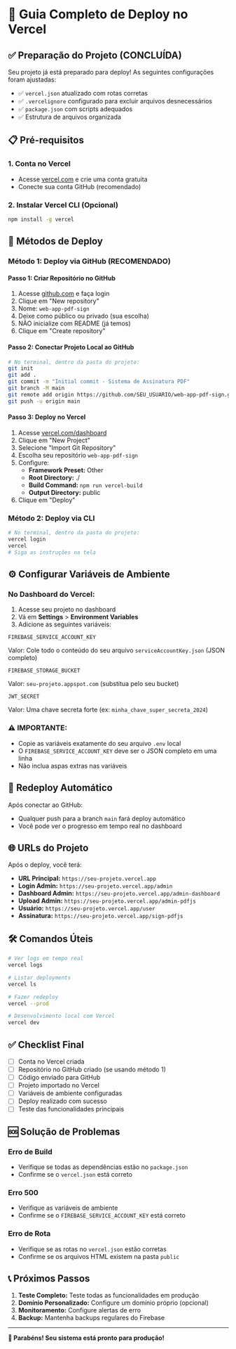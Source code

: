 # 🚀 Guia Completo de Deploy no Vercel

## ✅ Preparação do Projeto (CONCLUÍDA)

Seu projeto já está preparado para deploy! As seguintes configurações foram ajustadas:

- ✅ `vercel.json` atualizado com rotas corretas
- ✅ `.vercelignore` configurado para excluir arquivos desnecessários
- ✅ `package.json` com scripts adequados
- ✅ Estrutura de arquivos organizada

## 📋 Pré-requisitos

### 1. Conta no Vercel
- Acesse [vercel.com](https://vercel.com) e crie uma conta gratuita
- Conecte sua conta GitHub (recomendado)

### 2. Instalar Vercel CLI (Opcional)
```bash
npm install -g vercel
```

## 🚀 Métodos de Deploy

### Método 1: Deploy via GitHub (RECOMENDADO)

#### Passo 1: Criar Repositório no GitHub
1. Acesse [github.com](https://github.com) e faça login
2. Clique em "New repository"
3. Nome: `web-app-pdf-sign`
4. Deixe como público ou privado (sua escolha)
5. NÃO inicialize com README (já temos)
6. Clique em "Create repository"

#### Passo 2: Conectar Projeto Local ao GitHub
```bash
# No terminal, dentro da pasta do projeto:
git init
git add .
git commit -m "Initial commit - Sistema de Assinatura PDF"
git branch -M main
git remote add origin https://github.com/SEU_USUARIO/web-app-pdf-sign.git
git push -u origin main
```

#### Passo 3: Deploy no Vercel
1. Acesse [vercel.com/dashboard](https://vercel.com/dashboard)
2. Clique em "New Project"
3. Selecione "Import Git Repository"
4. Escolha seu repositório `web-app-pdf-sign`
5. Configure:
   - **Framework Preset:** Other
   - **Root Directory:** ./
   - **Build Command:** `npm run vercel-build`
   - **Output Directory:** public
6. Clique em "Deploy"

### Método 2: Deploy via CLI

```bash
# No terminal, dentro da pasta do projeto:
vercel login
vercel
# Siga as instruções na tela
```

## ⚙️ Configurar Variáveis de Ambiente

### No Dashboard do Vercel:
1. Acesse seu projeto no dashboard
2. Vá em **Settings** > **Environment Variables**
3. Adicione as seguintes variáveis:

```
FIREBASE_SERVICE_ACCOUNT_KEY
```
Valor: Cole todo o conteúdo do seu arquivo `serviceAccountKey.json` (JSON completo)

```
FIREBASE_STORAGE_BUCKET
```
Valor: `seu-projeto.appspot.com` (substitua pelo seu bucket)

```
JWT_SECRET
```
Valor: Uma chave secreta forte (ex: `minha_chave_super_secreta_2024`)

### ⚠️ IMPORTANTE:
- Copie as variáveis exatamente do seu arquivo `.env` local
- O `FIREBASE_SERVICE_ACCOUNT_KEY` deve ser o JSON completo em uma linha
- Não inclua aspas extras nas variáveis

## 🔄 Redeploy Automático

Após conectar ao GitHub:
- Qualquer push para a branch `main` fará deploy automático
- Você pode ver o progresso em tempo real no dashboard

## 🌐 URLs do Projeto

Após o deploy, você terá:
- **URL Principal:** `https://seu-projeto.vercel.app`
- **Login Admin:** `https://seu-projeto.vercel.app/admin`
- **Dashboard Admin:** `https://seu-projeto.vercel.app/admin-dashboard`
- **Upload Admin:** `https://seu-projeto.vercel.app/admin-pdfjs`
- **Usuário:** `https://seu-projeto.vercel.app/user`
- **Assinatura:** `https://seu-projeto.vercel.app/sign-pdfjs`

## 🛠️ Comandos Úteis

```bash
# Ver logs em tempo real
vercel logs

# Listar deployments
vercel ls

# Fazer redeploy
vercel --prod

# Desenvolvimento local com Vercel
vercel dev
```

## ✅ Checklist Final

- [ ] Conta no Vercel criada
- [ ] Repositório no GitHub criado (se usando método 1)
- [ ] Código enviado para GitHub
- [ ] Projeto importado no Vercel
- [ ] Variáveis de ambiente configuradas
- [ ] Deploy realizado com sucesso
- [ ] Teste das funcionalidades principais

## 🆘 Solução de Problemas

### Erro de Build
- Verifique se todas as dependências estão no `package.json`
- Confirme se o `vercel.json` está correto

### Erro 500
- Verifique as variáveis de ambiente
- Confirme se o `FIREBASE_SERVICE_ACCOUNT_KEY` está correto

### Erro de Rota
- Verifique se as rotas no `vercel.json` estão corretas
- Confirme se os arquivos HTML existem na pasta `public`

## 📞 Próximos Passos

1. **Teste Completo:** Teste todas as funcionalidades em produção
2. **Domínio Personalizado:** Configure um domínio próprio (opcional)
3. **Monitoramento:** Configure alertas de erro
4. **Backup:** Mantenha backups regulares do Firebase

---

**🎉 Parabéns! Seu sistema está pronto para produção!**